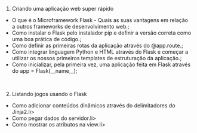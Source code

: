 1. Criando uma aplicação web super rápido
<ul>
   <li>O que é o Microframework Flask - Quais as suas vantagens em relação a outros frameworks de desenvolvimento web.;</li>
   <li>Como instalar o Flask pelo instalador pip e definir a versão correta como uma boa prática de código.;</li>
   <li>Como definir as primeiras rotas da aplicação através do @app.route.;</li>
   <li>Como integrar linguagem Python e HTML através do Flask e começar a utilizar os nossos primeiros templates de estruturação da aplicação.;</li>
   <li>Como inicializar, pela primeira vez, uma aplicação feita em Flask através do app = Flask(__name__);</li>
</ul>
<br>

2. Listando jogos usando  o Flask
<ul>
   <li>Como adicionar conteúdos dinâmicos através do delimitadores do Jinja2.li>
   <li>Como pegar dados do servidor.li>
   <li>Como mostrar os atributos na view.li>
</ul>
<br>

